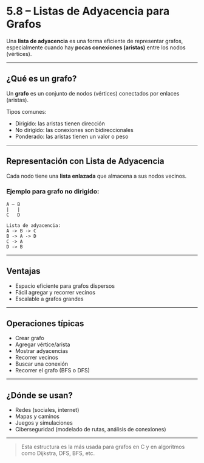 # 5.8 – Listas de Adyacencia para Grafos

Una **lista de adyacencia** es una forma eficiente de representar grafos, especialmente cuando hay **pocas conexiones (aristas)** entre los nodos (vértices).

---

## ¿Qué es un grafo?

Un **grafo** es un conjunto de nodos (vértices) conectados por enlaces (aristas).

Tipos comunes:
- Dirigido: las aristas tienen dirección
- No dirigido: las conexiones son bidireccionales
- Ponderado: las aristas tienen un valor o peso

---

## Representación con Lista de Adyacencia

Cada nodo tiene una **lista enlazada** que almacena a sus nodos vecinos.

### Ejemplo para grafo no dirigido:

```
A — B
|   |
C   D

Lista de adyacencia:
A -> B -> C
B -> A -> D
C -> A
D -> B
```

---

## Ventajas

- Espacio eficiente para grafos dispersos
- Fácil agregar y recorrer vecinos
- Escalable a grafos grandes

---

## Operaciones típicas

- Crear grafo
- Agregar vértice/arista
- Mostrar adyacencias
- Recorrer vecinos
- Buscar una conexión
- Recorrer el grafo (BFS o DFS)

---

## ¿Dónde se usan?

- Redes (sociales, internet)
- Mapas y caminos
- Juegos y simulaciones
- Ciberseguridad (modelado de rutas, análisis de conexiones)

---

> Esta estructura es la más usada para grafos en C y en algoritmos como Dijkstra, DFS, BFS, etc.

